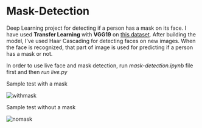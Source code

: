 # Mask-Detection

Deep Learning project for detecting if a person has a mask on its face. I have used **Transfer Learning** with **VGG19** on [this dataset](https://www.kaggle.com/ashishjangra27/face-mask-12k-images-dataset).
After building the model, I've used Haar Cascading for detecting faces on new images. When the face is recognized, that part of image is used for predicting if a person has a mask or not.

In order to use live face and mask detection, run *mask-detection.ipynb* file first and then *run live.py*

Sample test with a mask

![withmask](https://user-images.githubusercontent.com/16977953/112488821-2e78da80-8d7e-11eb-87d4-470e8bf5a1bd.PNG)

Sample test without a mask

![nomask](https://user-images.githubusercontent.com/16977953/112488989-52d4b700-8d7e-11eb-9ec1-4b4fec4a982c.PNG)
